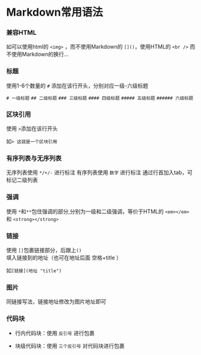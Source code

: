 # Markdown常用语法

### 兼容HTML

如可以使用html的 `<img>` ，而不使用Markdown的 `[]()`，使用HTML的 `<br />` 而不使用Markdown的换行...

### 标题

使用1-6个数量的 `#` 添加在该行开头，分别对应一级-六级标题

`# 一级标题`
`## 二级标题`
`### 三级标题`
`#### 四级标题`
`##### 五级标题`
`###### 六级标题`

### 区块引用

使用 `>`添加在该行开头

如`> 这就是一个区块引用`

### 有序列表与无序列表

无序列表使用 `*/+/-` 进行标注
有序列表使用 `数字` 进行标注
通过行首加入tab，可标记二级列表

### 强调

使用 `*`和`**`包住强调的部分,分别为一级和二级强调，等价于HTML的 `<em></em>` 和 `<strong></strong>`


### 链接

使用 `[]`包裹链接部分，后跟上`()`填入链接到的地址（也可在地址后面 空格+title ）

如`[链接](地址 "title")`

### 图片

同链接写法，链接地址修改为图片地址即可

### 代码块

* 行内代码块：使用 `反引号` 进行包裹

* 块级代码块：使用  `三个反引号` 对代码块进行包裹
